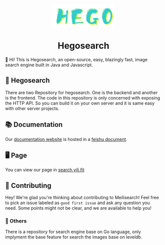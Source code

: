 <p align="center">
  <img src="https://github.com/hego-team/.github/blob/main/hego" alt="Meilisearch" width="200" height="75" />
</p>

<h1 align="center">Hegosearch</h1>



👋  Hi! This is Hegosearch, an open-source, easy, blazingly fast, image search engine built in Java and Javascript.

## 🔎 Hegosearch

There are two Repository for hegosearch. One is the backend and another is the frontend. The code in this repository is only concerned with  exposing the HTTP API. So you can build it on your own server and it is same easy with other server projects.

## 📚 Documentation 

Our [documentation website](https://docs.meilisearch.com) is hosted in a [feishu document](https://iu8yo54own.feishu.cn/docs/doccn9O6s0jh3Sqp4LAG3eVViRe). 

## 🖥 Page

You can view our page in [search.yili.fit](https://search.yili.fit) 

## 🤝 Contributing 

Hey! We're glad you're thinking about contributing to Meilisearch! Feel free to pick an issue labeled as `good first issue` and  ask any question you need. Some points might not be clear, and we are available to help you!

### 🔩 Others 

There is a repository for search engine base on Go language, only implyment the base feature for search the images base on leveldb.


